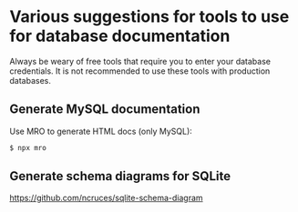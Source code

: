 # Various suggestions for tools to use for database documentation

Always be weary of free tools that require you to enter your database credentials. It is not recommended to use these tools with production databases.

## Generate MySQL documentation

Use MRO to generate HTML docs (only MySQL):

```bash
$ npx mro
```

## Generate schema diagrams for SQLite

https://github.com/ncruces/sqlite-schema-diagram



